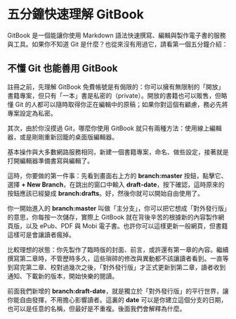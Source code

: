 # 五分鐘快速理解 GitBook

GitBook 是一個能讓你使用 Markdown 語法快速撰寫、編輯與製作電子書的服務與工具。如果你不知道 Git 是什麼？也從來沒有用過它，請看第一個五分鐘介紹：

## 不懂 Git 也能善用 GitBook

註冊之前，先理解 GitBook 免費帳號是有侷限的：你可以擁有無限制的「開放」書籍專案，但只有「一本」書是私密的（private）。開放的書籍也可以販售，但略懂 Git 的人都可以隨時取得你正在編輯中的原稿；如果你對這個有顧慮，務必先將專案設定為私密。

其次，由於你沒摸過 Git，哪麼你使用 GitBook 就只有兩種方法：使用線上編輯器，或是剛剛重新回籠的桌面版編輯器。

基本操作與大多數網路服務相同，新建一個書籍專案，命名、做些設定，接著就是打開編輯器準備書寫與編輯了。

這時，你要做的第一件事：先看到畫面右上方的 **branch:master** 按鈕，點擊它、選擇 **+ New Branch**，在跳出的窗口中輸入 **draft-date**，按下確認，這時原來的按鈕應該已經變成 **branch:drafts**。好，然後你就可以開始自由使用了。

你一開始進入的 **branch:master** 叫做「主分支」，你可以把它想成「對外發行版」的意思，你每按一次儲存，實際上 GitBook 就在背後辛苦的根據新的內容製作網頁版，以及 ePub、PDF 與 Mobi 電子書。也許你可以這樣更新一般網頁，但書籍這樣可是會讓讀者瘋掉。

比較理想的狀態：你先製作了臨時版的封面、前言，或許還有第一章的內容。繼續撰寫第二章時，不管歷時多久，這些瑣碎的修改與異動都不該讓讀者看到。一直等到寫完第二章、校對過幾次之後，「對外發行版」才正式更新到第二章，讀者收到通知、下載新的版本，開始快樂的閱讀。

前面我們新增的 **branch:draft-date**，就是獨立於「對外發行版」的平行世界，讓你能自由發揮，不用擔心影響讀者。這裏的 **date** 可以是你建立這個分支的日期，也可以是任意的名稱，但最好是不重複。後面我們會解釋為什麼。